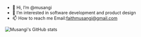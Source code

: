 - 👋 Hi, I’m @musangi
- 👀 I’m interested in software development and product design
- 📫 How to reach me Email:faithmusangi@gmail.com


<!---
musangi/musangi is a ✨ special ✨ repository because its `README.md` (this file) appears on your GitHub profile.
You can click the Preview link to take a look at your changes.
--->
<!-- [![Musangi's GitHub stats](https://github-readme-stats.vercel.app/api?username=musangi)](https://github.com/anuraghazra/github-readme-stats) -->
![Musangi's GitHub stats](https://github-readme-stats.vercel.app/api?username=musangi&show_icons=true&theme=radical)
